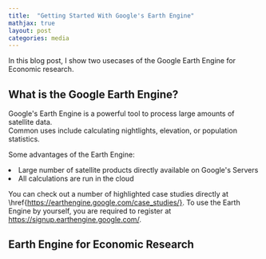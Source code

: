 ```yaml
---
title:  "Getting Started With Google's Earth Engine"
mathjax: true
layout: post
categories: media
---
```


In this blog post, I show two usecases of the Google Earth Engine for Economic research.

## What is the Google Earth Engine?
Google's Earth Engine is a powerful tool to process large amounts of satellite data. <br>
Common uses include calculating nightlights, elevation, or population statistics. 

Some advantages of the Earth Engine:
<li> Large number of satellite products directly available on Google's Servers </li>
<li> All calculations are run in the cloud </li>

You can check out a number of highlighted case studies directly at \href{https://earthengine.google.com/case_studies/}. 
To use the Earth Engine by yourself, you are required to register at https://signup.earthengine.google.com/.

## Earth Engine for Economic Research 


